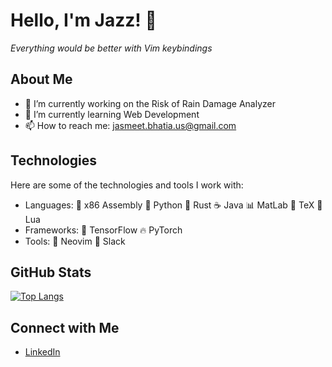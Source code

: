 # Hello, I'm Jazz! 👋
*Everything would be better with Vim keybindings*

<!--I'm a Bioengineering: Biosystems student at UC San Diego with a passion for Computer Engineering!-->

## About Me

- 🔭 I’m currently working on the Risk of Rain Damage Analyzer
- 🌱 I’m currently learning Web Development
- 📫 How to reach me: jasmeet.bhatia.us@gmail.com

## Technologies

Here are some of the technologies and tools I work with:

- Languages: 🔧 x86 Assembly 🐍 Python 🦀 Rust ☕ Java 📊 MatLab 📄 TeX 🌙 Lua 
- Frameworks: 🤖 TensorFlow 🔥 PyTorch 
- Tools: 📝 Neovim 💬 Slack

## GitHub Stats

<!--[![Jazz's GitHub stats](https://github-readme-stats.vercel.app/api?username=HiFiveJazz)](https://github.com/HiFiveJazz/github-readme-stats)-->

[![Top Langs](https://github-readme-stats.vercel.app/api/top-langs/?username=HiFiveJazz&layout=pie)](https://github.com/HiFiveJazz/github-readme-stats)

## Connect with Me

- [LinkedIn](https://www.linkedin.com/in/jasmeet-jazz-bhatia-446a141b2/)
